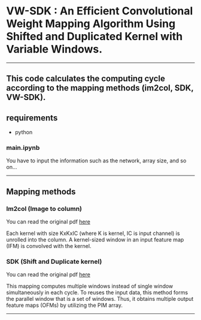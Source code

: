 # VW-SDK : An Efficient Convolutional Weight Mapping Algorithm Using Shifted and Duplicated Kernel with Variable Windows.
---

## This code calculates the computing cycle according to the mapping methods (im2col, SDK, VW-SDK).
## requirements
+ python

### main.ipynb
You have to input the information such as the network, array size, and so on...

---
## Mapping methods

### Im2col (Image to column)
You can read the original pdf [here](https://dl.acm.org/doi/10.1145/2964284.2967243)

Each kernel with size KxKxIC (where K is kernel, IC is input channel) is unrolled into the column. A kernel-sized window in an input feature map (IFM) is convolved with the kernel.


### SDK (Shift and Duplicate kernel)
You can read the original pdf [here](https://ieeexplore.ieee.org/document/9104658)

This mapping computes multiple windows instead of single window simultaneously in each cycle. To reuses the input data, this method forms the parallel window that is a set of windows. Thus, it obtains multiple output feature maps (OFMs) by utilizing the PIM array.

<!-- ### VW-SDK
 -->
---

<!-- This is a normal paragraph: -->

<!--     this is a code -->
  
<!-- end code block -->
